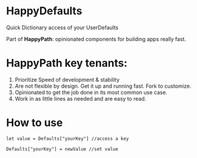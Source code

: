 # HappyDefaults

Quick Dictionary access of your UserDefaults

Part of **HappyPath**: opinionated components for building apps really fast.

# HappyPath key tenants:
1. Prioritize Speed of development & stability
2. Are not flexible by design.  Get it up and running fast. Fork to customize. 
3. Opinionated to get the job done in its most common use case.  
4. Work in as little lines as needed and are easy to read.

# How to use

`let value = Defaults["yourKey"] //access a key`

`Defaults["yourKey"] = newValue //set value`
